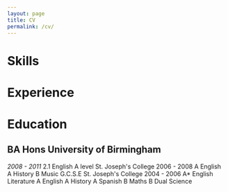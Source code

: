 ```yaml
---
layout: page
title: CV
permalink: /cv/
---
```


# Skills

# Experience

# Education

## BA Hons University of Birmingham
_2008 - 2011_
2.1 English
A level St. Joseph's College
2006 - 2008
A English
A History
B Music
G.C.S.E St. Joseph's College
2004 - 2006
A* English Literature
A English
A History
A Spanish
B Maths
B Dual Science
